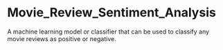 # Movie_Review_Sentiment_Analysis
A machine learning model or classifier that can be used to classify any movie reviews as positive or negative.

